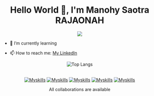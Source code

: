 <h1 align="center">Hello World  👋, I'm Manohy Saotra RAJAONAH</h1>
<p align=center>  
  <img src='https://readme-typing-svg.herokuapp.com?font=Product+Sans&center=true&color=%3d348b&lines=And+I+Love+To+PROGRAM💻'/>
</p>


- 🌱 I’m currently learning

- <p>📫 How to reach me:  <a href="https://www.linkedin.com/in/manohy-saotra-rajaonah-b57ab7223/">My LinkedIn</a></p>
<div align="center">

![Top Langs](https://github-readme-stats.vercel.app/api/top-langs/?username=manohySr&theme=dracula&hide=css,scss,less,html,objective-c,ejs,ruby&layout=compact&hide_progress=true)
<br><br><br>
[![Myskills](https://skillicons.dev/icons?i=html,css,sass,js,java,python,kotlin)](https://skillicons.dev)
[![Myskills](https://skillicons.dev/icons?i=nodejs,express,react)](https://skillicons.dev)
[![Myskills](https://skillicons.dev/icons?i=django,flask)](https://skillicons.dev)
[![Myskills](https://skillicons.dev/icons?i=mongo,mysql,postgres)](https://skillicons.dev)
[![Myskills](https://skillicons.dev/icons?i=vscode,git,github,postman)](https://skillicons.dev)

<p>All collaborations are available</p>
</div>







